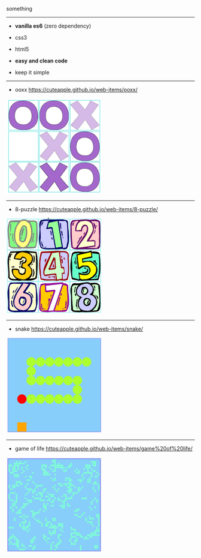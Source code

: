 something

---

- **vanilla es6** (zero dependency)
- css3
- html5


- **easy and clean code**
- keep it simple

---

- ooxx https://cuteapple.github.io/web-items/ooxx/
<img src="ooxx/cover.PNG" width="256">

---

- 8-puzzle https://cuteapple.github.io/web-items/8-puzzle/
<img src="8-puzzle/cover.PNG" width="256">

---

- snake https://cuteapple.github.io/web-items/snake/
<img src="snake/cover.PNG" width="256">

---

- game of life https://cuteapple.github.io/web-items/game%20of%20life/
<img src="game%20of%20life/cover.png" width="256">
